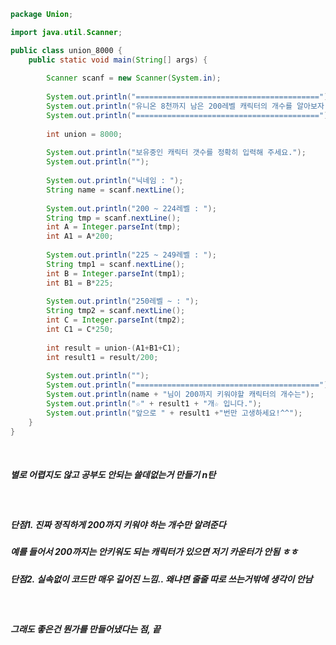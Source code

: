 ```java
package Union;

import java.util.Scanner;

public class union_8000 {
	public static void main(String[] args) {
		
		Scanner scanf = new Scanner(System.in);
		
		System.out.println("=========================================");
		System.out.println("유니온 8천까지 남은 200레벨 캐릭터의 개수를 알아보자.");
		System.out.println("=========================================");
		
		int union = 8000;
		
		System.out.println("보유중인 캐릭터 갯수를 정확히 입력해 주세요.");
		System.out.println("");
		
		System.out.println("닉네임 : ");
		String name = scanf.nextLine();
		
		System.out.println("200 ~ 224레벨 : ");
		String tmp = scanf.nextLine();
		int A = Integer.parseInt(tmp);
		int A1 = A*200;
		
		System.out.println("225 ~ 249레벨 : ");
		String tmp1 = scanf.nextLine();
		int B = Integer.parseInt(tmp1);
		int B1 = B*225;
		
		System.out.println("250레벨 ~ : ");
		String tmp2 = scanf.nextLine();
		int C = Integer.parseInt(tmp2);
		int C1 = C*250;
		
		int result = union-(A1+B1+C1);
		int result1 = result/200;
		
		System.out.println("");
		System.out.println("=========================================");
		System.out.println(name + "님이 200까지 키워야할 캐릭터의 개수는");
		System.out.println("☆" + result1 + "개☆ 입니다.");
		System.out.println("앞으로 " + result1 +"번만 고생하세요!^^");
	}
}
```
<br>
<h5>별로 어렵지도 않고 공부도 안되는 쓸데없는거 만들기 n탄</h5><br>
<h5>단점1. 진짜 정직하게 200까지 키워야 하는 개수만 알려준다</h5>
<h5>예를 들어서 200까지는 안키워도 되는 캐릭터가 있으면 저기 카운터가 안됨 ㅎㅎ</h5>
<h5>단점2. 실속없이 코드만 매우 길어진 느낌.. 왜냐면 줄줄 따로 쓰는거밖에 생각이 안남</h5><br>
<h5>그래도 좋은건 뭔가를 만들어냈다는 점, 끝</h5><br>
